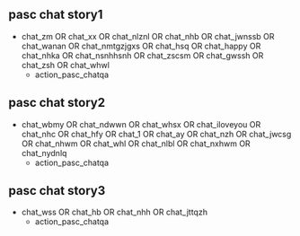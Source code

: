 ## pasc chat story1
* chat_zm OR chat_xx OR chat_nlznl OR chat_nhb OR chat_jwnssb OR chat_wanan OR chat_nmtgzjgxs OR chat_hsq OR chat_happy OR chat_nhka OR chat_nsnhhsnh OR chat_zscsm OR chat_gwssh OR chat_zsh OR chat_whwl
    - action_pasc_chatqa

## pasc chat story2
* chat_wbmy OR chat_ndwwn OR chat_whsx OR chat_iloveyou OR chat_nhc OR chat_hfy OR chat_1 OR chat_ay OR chat_nzh OR chat_jwcsg OR chat_nhwm OR chat_whl OR chat_nlbl OR chat_nxhwm OR chat_nydnlq
    - action_pasc_chatqa

## pasc chat story3
* chat_wss OR chat_hb OR chat_nhh OR chat_jttqzh
    - action_pasc_chatqa